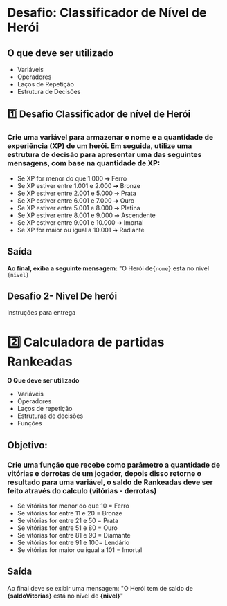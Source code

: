 # Desafio: Classificador de Nível de Herói

## O que deve ser utilizado

- Variáveis
- Operadores
- Laços de Repetição
- Estrutura de Decisões

## 1️⃣ Desafio Classificador de nível de Herói

### Crie uma variável para armazenar o nome e a quantidade de experiência (XP) de um herói. Em seguida, utilize uma estrutura de decisão para apresentar uma das seguintes mensagens, com base na quantidade de XP:

- Se XP for menor do que 1.000 ➔ Ferro
- Se XP estiver entre 1.001 e 2.000 ➔ Bronze
- Se XP estiver entre 2.001 e 5.000 ➔ Prata
- Se XP estiver entre 6.001 e 7.000 ➔ Ouro
- Se XP estiver entre 5.001 e 8.000 ➔ Platina
- Se XP estiver entre 8.001 e 9.000 ➔ Ascendente
- Se XP estiver entre 9.001 e 10.000 ➔ Imortal
- Se XP for maior ou igual a 10.001 ➔ Radiante

## Saída

**Ao final, exiba a seguinte mensagem:**
 "O Herói de`{nome}` esta no nivel `{nível}` 


## Desafio 2- Nivel De herói

Instruções para entrega
 # 2️⃣ Calculadora de partidas Rankeadas
**O Que deve ser utilizado**

- Variáveis
- Operadores
- Laços de repetição
- Estruturas de decisões
- Funções

## Objetivo:

### Crie uma função que recebe como parâmetro a quantidade de vitórias e derrotas de um jogador, depois disso retorne o resultado para uma variável, o saldo de Rankeadas deve ser feito através do calculo (vitórias - derrotas)

- Se vitórias for menor do que 10 = Ferro
- Se vitórias for entre 11 e 20 = Bronze
- Se vitórias for entre 21 e 50 = Prata
- Se vitórias for entre 51 e 80 = Ouro
- Se vitórias for entre 81 e 90 = Diamante
- Se vitórias for entre 91 e 100= Lendário
- Se vitórias for maior ou igual a 101 = Imortal

## Saída

Ao final deve se exibir uma mensagem:
"O Herói tem de saldo de **{saldoVitorias}** está no nível de **{nivel}**"
 